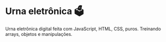 # Urna eletrônica 🗳 

Urna eletrônica digital feita com JavaScript, HTML, CSS, puros. 
Treinando arrays, objetos e manipulações.